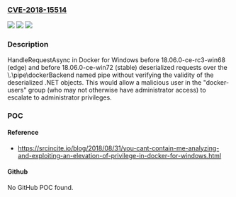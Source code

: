 ### [CVE-2018-15514](https://cve.mitre.org/cgi-bin/cvename.cgi?name=CVE-2018-15514)
![](https://img.shields.io/static/v1?label=Product&message=n%2Fa&color=blue)
![](https://img.shields.io/static/v1?label=Version&message=n%2Fa&color=blue)
![](https://img.shields.io/static/v1?label=Vulnerability&message=n%2Fa&color=brighgreen)

### Description

HandleRequestAsync in Docker for Windows before 18.06.0-ce-rc3-win68 (edge) and before 18.06.0-ce-win72 (stable) deserialized requests over the \\.\pipe\dockerBackend named pipe without verifying the validity of the deserialized .NET objects. This would allow a malicious user in the "docker-users" group (who may not otherwise have administrator access) to escalate to administrator privileges.

### POC

#### Reference
- https://srcincite.io/blog/2018/08/31/you-cant-contain-me-analyzing-and-exploiting-an-elevation-of-privilege-in-docker-for-windows.html

#### Github
No GitHub POC found.

